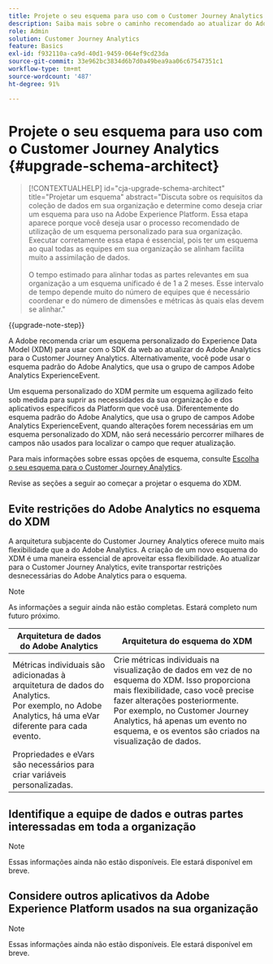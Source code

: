 ```yaml
---
title: Projete o seu esquema para uso com o Customer Journey Analytics
description: Saiba mais sobre o caminho recomendado ao atualizar do Adobe Analytics para o Customer Journey Analytics
role: Admin
solution: Customer Journey Analytics
feature: Basics
exl-id: f932110a-ca9d-40d1-9459-064ef9cd23da
source-git-commit: 33e962bc3834d6b7d0a49bea9aa06c67547351c1
workflow-type: tm+mt
source-wordcount: '487'
ht-degree: 91%

---
```


# Projete o seu esquema para uso com o Customer Journey Analytics {#upgrade-schema-architect}

<!-- markdownlint-disable MD034 -->

>[!CONTEXTUALHELP]
>id="cja-upgrade-schema-architect"
>title="Projetar um esquema"
>abstract="Discuta sobre os requisitos da coleção de dados em sua organização e determine como deseja criar um esquema para uso na Adobe Experience Platform. Essa etapa aparece porque você deseja usar o processo recomendado de utilização de um esquema personalizado para sua organização. Executar corretamente essa etapa é essencial, pois ter um esquema ao qual todas as equipes em sua organização se alinham facilita muito a assimilação de dados.<br><br>O tempo estimado para alinhar todas as partes relevantes em sua organização a um esquema unificado é de 1 a 2 meses. Esse intervalo de tempo depende muito do número de equipes que é necessário coordenar e do número de dimensões e métricas às quais elas devem se alinhar."

<!-- markdownlint-enable MD034 -->

{{upgrade-note-step}}

A Adobe recomenda criar um esquema personalizado do Experience Data Model (XDM) para usar com o SDK da web ao atualizar do Adobe Analytics para o Customer Journey Analytics. Alternativamente, você pode usar o esquema padrão do Adobe Analytics, que usa o grupo de campos Adobe Analytics ExperienceEvent.

Um esquema personalizado do XDM permite um esquema agilizado feito sob medida para suprir as necessidades da sua organização e dos aplicativos específicos da Platform que você usa. Diferentemente do esquema padrão do Adobe Analytics, que usa o grupo de campos Adobe Analytics ExperienceEvent, quando alterações forem necessárias em um esquema personalizado do XDM, não será necessário percorrer milhares de campos não usados para localizar o campo que requer atualização.

Para mais informações sobre essas opções de esquema, consulte [Escolha o seu esquema para o Customer Journey Analytics](/help/getting-started/cja-upgrade/cja-upgrade-schema-existing.md).

Revise as seções a seguir ao começar a projetar o esquema do XDM.

## Evite restrições do Adobe Analytics no esquema do XDM

A arquitetura subjacente do Customer Journey Analytics oferece muito mais flexibilidade que a do Adobe Analytics. A criação de um novo esquema do XDM é uma maneira essencial de aproveitar essa flexibilidade. Ao atualizar para o Customer Journey Analytics, evite transportar restrições desnecessárias do Adobe Analytics para o esquema.

>[!NOTE]
>
>As informações a seguir ainda não estão completas. Estará completo num futuro próximo.

| Arquitetura de dados do Adobe Analytics | Arquitetura do esquema do XDM |
|---------|----------|
| Métricas individuais são adicionadas à arquitetura de dados do Analytics.<br/>Por exemplo, no Adobe Analytics, há uma eVar diferente para cada evento. | Crie métricas individuais na visualização de dados em vez de no esquema do XDM. Isso proporciona mais flexibilidade, caso você precise fazer alterações posteriormente.<br/>Por exemplo, no Customer Journey Analytics, há apenas um evento no esquema, e os eventos são criados na visualização de dados. |
| Propriedades e eVars são necessários para criar variáveis personalizadas. |  |

## Identifique a equipe de dados e outras partes interessadas em toda a organização

>[!NOTE]
>
>Essas informações ainda não estão disponíveis. Ele estará disponível em breve.

## Considere outros aplicativos da Adobe Experience Platform usados na sua organização

>[!NOTE]
>
>Essas informações ainda não estão disponíveis. Ele estará disponível em breve.
